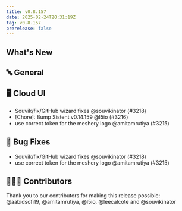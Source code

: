 ```yaml
---
title: v0.8.157
date: 2025-02-24T20:31:19Z
tag: v0.8.157
prerelease: false
---
```


## What's New
## 🔤 General
## 🖥 Cloud UI

- Souvik/fix/GitHub wizard fixes @souvikinator (#3218)
- [Chore]: Bump Sistent v0.14.159 @l5io (#3216)
- use correct token for the meshery logo @amitamrutiya (#3215)

## 🐛 Bug Fixes

- Souvik/fix/GitHub wizard fixes @souvikinator (#3218)
- use correct token for the meshery logo @amitamrutiya (#3215)

## 👨🏽‍💻 Contributors

Thank you to our contributors for making this release possible:
@aabidsofi19, @amitamrutiya, @l5io, @leecalcote and @souvikinator

